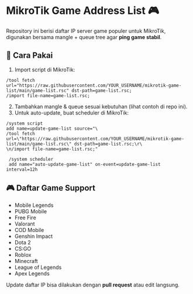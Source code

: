 # MikroTik Game Address List 🎮

Repository ini berisi daftar IP server game populer untuk MikroTik,
digunakan bersama mangle + queue tree agar **ping game stabil**.

## 📜 Cara Pakai

1. Import script di MikroTik:

```rsc
/tool fetch url="https://raw.githubusercontent.com/YOUR_USERNAME/mikrotik-game-list/main/game-list.rsc" dst-path=game-list.rsc;
/import file-name=game-list.rsc;
```

2. Tambahkan mangle & queue sesuai kebutuhan (lihat contoh di repo ini).
3. Untuk auto-update, buat scheduler di MikroTik:

```rsc
/system script
add name=update-game-list source="\
/tool fetch url=\"https://raw.githubusercontent.com/YOUR_USERNAME/mikrotik-game-list/main/game-list.rsc\" dst-path=game-list.rsc;\r\
\n/import file-name=game-list.rsc;"

 /system scheduler
 add name="auto-update-game-list" on-event=update-game-list interval=12h
```

## 🎮 Daftar Game Support
- Mobile Legends  
- PUBG Mobile  
- Free Fire  
- Valorant  
- COD Mobile  
- Genshin Impact  
- Dota 2  
- CS:GO  
- Roblox  
- Minecraft  
- League of Legends  
- Apex Legends  

Update daftar IP bisa dilakukan dengan **pull request** atau edit langsung.
